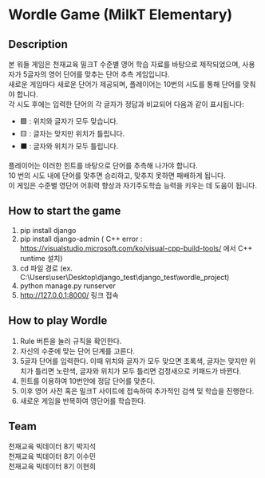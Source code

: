 # Wordle Game (MilkT Elementary)

## Description
본 워들 게임은 천재교육 밀크T 수준별 영어 학습 자료를 바탕으로 제작되었으며, 사용자가 5글자의 영어 단어를 맞추는 단어 추측 게임입니다. <br>
새로운 게임마다 새로운 단어가 제공되며, 플레이어는 10번의 시도를 통해 단어를 맞춰야 합니다. <br>
각 시도 후에는 입력한 단어의 각 글자가 정답과 비교되어 다음과 같이 표시됩니다: <br>

- 🟩 : 위치와 글자가 모두 맞습니다.
- 🟨 : 글자는 맞지만 위치가 틀립니다.
- ⬛ : 글자와 위치가 모두 틀립니다.
  
플레이어는 이러한 힌트를 바탕으로 단어를 추측해 나가야 합니다.<br>
10 번의 시도 내에 단어를 맞추면 승리하고, 맞추지 못하면 패배하게 됩니다.<br>
이 게임은 수준별 영단어 어휘력 향상과 자기주도학습 능력을 키우는 데 도움이 됩니다.<br>

## How to start the game
1. pip install django
2. pip install django-admin ( C++ error : https://visualstudio.microsoft.com/ko/visual-cpp-build-tools/ 에서 C++ runtime 설치)
3. cd 파일 경로 (ex. C:\Users\user\Desktop\django_test\django_test\wordle_project)
4. python manage.py runserver
5. http://127.0.0.1:8000/ 링크 접속

## How to play Wordle
1. Rule 버튼을 눌러 규칙을 확인한다.
2. 자신의 수준에 맞는 단어 단계를 고른다.
3. 5글자 단어를 입력한다. 이때 위치와 글자가 모두 맞으면 초록색, 글자는 맞지만 위치가 틀리면 노란색, 글자와 위치가 모두 틀리면 검정새으로 키패드가 바뀐다.
4. 힌트를 이용하여 10번안에 정답 단어를 맞춘다.
5. 이후 영어 사전 혹은 밀크T 사이트에 접속하여 추가적인 검색 및 학습을 진행한다.
6. 새로운 게임을 반복하여 영단어를 학습한다.

## Team
천재교육 빅데이터 8기 박지석<br>
천재교육 빅데이터 8기 이수민<br>
천재교육 빅데이터 8기 이현희<br>
